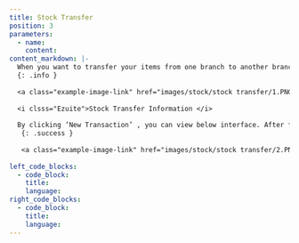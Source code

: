 ```yaml
---
title: Stock Transfer
position: 3
parameters:
  - name:
    content:
content_markdown: |-
  When you want to transfer your items from one branch to another branch you can click ‘Stock Transfer’ and manage it.All stock information which add to the system will appear on the smart table. 
  {: .info }
  
  <a class="example-image-link" href="images/stock/stock transfer/1.PNG" data-lightbox="example-1"><img class="example-image" src="images/stock/stock transfer/1.PNG" alt=""></a> 
  
  <i clsss="Ezuite">Stock Transfer Information </i>
  
  By clicking ‘New Transaction’ , you can view below interface. After filling there fields and clicking ‘add’ button, you can transfer several items in same time. ‘Location From’, ‘Location To’ and ‘Item’ fields are autocompleted fields.
   {: .success }
   
   <a class="example-image-link" href="images/stock/stock transfer/2.PNG" data-lightbox="example-1"><img class="example-image" src="images/stock/stock transfer/2.PNG" alt=""></a> 
   
left_code_blocks:
  - code_block:
    title:
    language:
right_code_blocks:
  - code_block:
    title:
    language:
---
```

